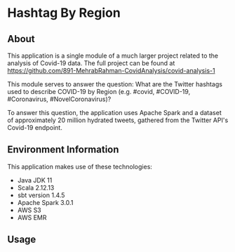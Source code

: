 # Hashtag By Region
## About
This application is a single module of a much larger project related to the analysis of Covid-19 data. The full project can be found at https://github.com/891-MehrabRahman-CovidAnalysis/covid-analysis-1

This module serves to answer the question: What are the Twitter hashtags used to describe COVID-19 by Region (e.g. #covid, #COVID-19, #Coronavirus, #NovelCoronavirus)?

To answer this question, the application uses Apache Spark and a dataset of approximately 20 million hydrated tweets, gathered from the Twitter API's Covid-19 endpoint.

## Environment Information
This application makes use of these technologies:
* Java JDK 11
* Scala 2.12.13
* sbt version 1.4.5
* Apache Spark 3.0.1
* AWS S3
* AWS EMR

## Usage
